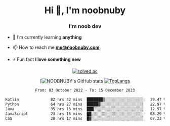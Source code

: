 <h1 align="center">Hi 👋, I'm noobnuby</h1>
<h3 align="center">I'm noob dev</h3>

- 🌱 I’m currently learning **anything**

- 📫 How to reach me **me@noobnuby.com**

- ⚡ Fun fact **I love something new**

<div align="center">
  
[![solved.ac](https://solvedac-cards-starcea.paring.moe/profile/noobnuby)](https://solved.ac/profile/noobnuby)

<div>
<div align="center">

[![NOOBNUBY's GitHub stats](https://github-readme-stats.vercel.app/api?username=NOOBNUBY&show_icons=true&theme=dark)
[![TopLangs](https://github-readme-stats.vercel.app/api/top-langs/?username=NOOBNUBY&layout=compact&theme=dark)](https://github.com/anuraghazra/github-readme-stats)

</div>

<!--START_SECTION:waka-->

```txt
From: 03 October 2022 - To: 15 December 2023

Kotlin              82 hrs 42 mins  ███████▒░░░░░░░░░░░░░░░░░   29.47 %
Python              64 hrs 27 mins  █████▓░░░░░░░░░░░░░░░░░░░   22.97 %
Java                35 hrs 15 mins  ███░░░░░░░░░░░░░░░░░░░░░░   12.57 %
JavaScript          23 hrs 15 mins  ██░░░░░░░░░░░░░░░░░░░░░░░   08.29 %
CSS                 20 hrs 17 mins  █▓░░░░░░░░░░░░░░░░░░░░░░░   07.23 %
```

<!--END_SECTION:waka-->
